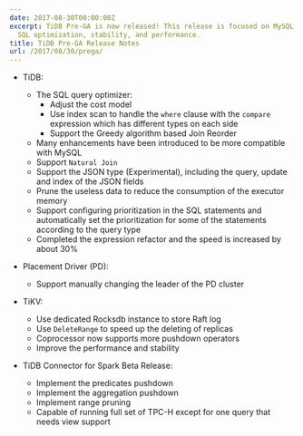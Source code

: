 ```yaml
---
date: 2017-08-30T00:00:00Z
excerpt: TiDB Pre-GA is now released! This release is focused on MySQL compatibility,
  SQL optimization, stability, and performance.
title: TiDB Pre-GA Release Notes
url: /2017/08/30/prega/
---
```


+ TiDB:
    - The SQL query optimizer:
        - Adjust the cost model
        - Use index scan to handle the `where` clause with the `compare` expression which has different types on each side
        - Support the Greedy algorithm based Join Reorder
    - Many enhancements have been introduced to be more compatible with MySQL
    - Support `Natural Join`
    - Support the JSON type (Experimental), including the query, update and index of the JSON fields
    - Prune the useless data to reduce the consumption of the executor memory 
    - Support configuring prioritization in the SQL statements and automatically set the prioritization for some of the statements according to the query type
    - Completed the expression refactor and the speed is increased by about 30%

+ Placement Driver (PD):
    - Support manually changing the leader of the PD cluster

+ TiKV:
    - Use dedicated Rocksdb instance to store Raft log
    - Use `DeleteRange` to speed up the deleting of replicas
    - Coprocessor now supports more pushdown operators
    - Improve the performance and stability

+ TiDB Connector for Spark Beta Release:
    - Implement the predicates pushdown
    - Implement the aggregation pushdown
    - Implement range pruning
    - Capable of running full set of TPC-H except for one query that needs view support